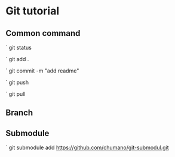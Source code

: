 # Git tutorial

## Common command
` git status

` git add .

` git commit -m "add readme"

` git push

` git pull

## Branch


## Submodule

` git submodule add https://github.com/chumano/git-submodul.git
